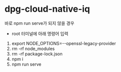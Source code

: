 # dpg-cloud-native-iq

바로 npm run serve가 되지 않을 경우
- root 터미널에 아래 명령어 입력
1. export NODE_OPTIONS=--openssl-legacy-provider
2. rm -rf node_modules
3. rm -rf package-lock.json
2. npm i
3. npm run serve